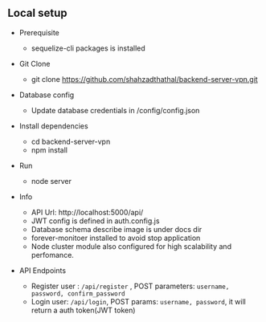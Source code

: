 ## Local setup
- Prerequisite
    - sequelize-cli packages is installed 

- Git Clone
  - git clone https://github.com/shahzadthathal/backend-server-vpn.git

- Database config
    - Update database credentials in  /config/config.json

- Install dependencies
  - cd backend-server-vpn
  - npm install

- Run
  - node server

- Info
  - API Url: http://localhost:5000/api/
  - JWT config is defined in auth.config.js
  - Database schema describe image is under docs dir
  - forever-monitoer installed to avoid stop application
  - Node cluster module also configured for high scalability and perfomance.

- API Endpoints
  - Register user : ```/api/register```  , POST parameters: ```username, password, confirm_password```
  - Login user: ```/api/login```, POST params: ```username, password```, it will return a auth token(JWT token) 